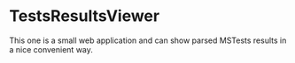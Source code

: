 TestsResultsViewer
==================

This one is a small web application and can show parsed MSTests results in a nice convenient way.

